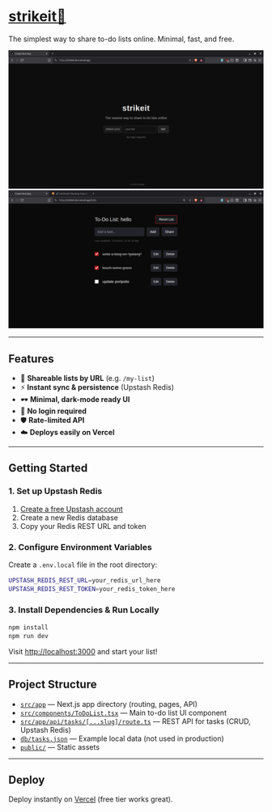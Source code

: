# [strikeit🔗](https://strikeit-dun.vercel.app)

The simplest way to share to-do lists online. Minimal, fast, and free.

![strikeit screenshot](img/image.png)
![sample list](img/image2.png)


---

## Features

- 🔗 **Shareable lists by URL** (e.g. `/my-list`)
- ⚡ **Instant sync & persistence** (Upstash Redis)
- 🕶️ **Minimal, dark-mode ready UI**
- 🚫 **No login required**
- 🛡️ **Rate-limited API**
- ☁️ **Deploys easily on Vercel**

---

## Getting Started

### 1. Set up Upstash Redis

1. [Create a free Upstash account](https://console.upstash.com/)
2. Create a new Redis database
3. Copy your Redis REST URL and token

### 2. Configure Environment Variables

Create a `.env.local` file in the root directory:

```bash
UPSTASH_REDIS_REST_URL=your_redis_url_here
UPSTASH_REDIS_REST_TOKEN=your_redis_token_here
```

### 3. Install Dependencies & Run Locally

```bash
npm install
npm run dev
```

Visit [http://localhost:3000](http://localhost:3000) and start your list!

---

## Project Structure

- [`src/app`](src/app) — Next.js app directory (routing, pages, API)
- [`src/components/ToDoList.tsx`](src/components/ToDoList.tsx) — Main to-do list UI component
- [`src/app/api/tasks/[...slug]/route.ts`](src/app/api/tasks/[...slug]/route.ts) — REST API for tasks (CRUD, Upstash Redis)
- [`db/tasks.json`](db/tasks.json) — Example local data (not used in production)
- [`public/`](public/) — Static assets

---

## Deploy

Deploy instantly on [Vercel](https://vercel.com/) (free tier works great).
